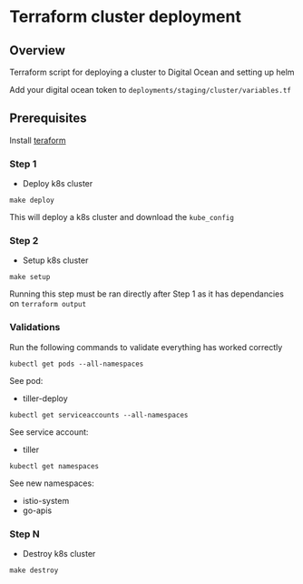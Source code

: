 # Terraform cluster deployment

## Overview
Terraform script for deploying a cluster to Digital Ocean and setting up helm

Add your digital ocean token to `deployments/staging/cluster/variables.tf`

## Prerequisites
Install [teraform](https://www.terraform.io/)

### Step 1
- Deploy k8s cluster
```shell
make deploy
```
This will deploy a k8s cluster and download the `kube_config`

### Step 2
- Setup k8s cluster
```shell
make setup
```
Running this step must be ran directly after Step 1 as it has dependancies on `terraform output`

### Validations
Run the following commands to validate everything has worked correctly

```shell
kubectl get pods --all-namespaces
```
See pod:
- tiller-deploy

```shell
kubectl get serviceaccounts --all-namespaces
```
See service account:
- tiller

```shell
kubectl get namespaces
```
See new namespaces:
- istio-system
- go-apis

### Step N
- Destroy k8s cluster
```shell
make destroy
```
